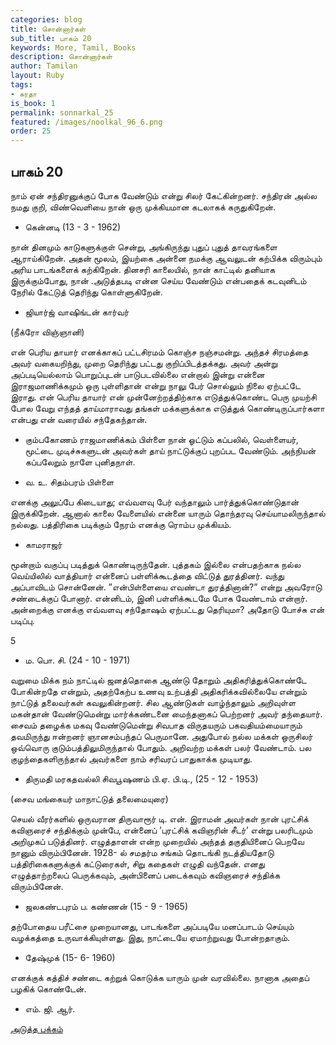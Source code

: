 ```yaml
---
categories: blog
title: சொன்னார்கள்
sub_title: பாகம் 20
keywords: More, Tamil, Books
description: சொன்னார்கள்
author: Tamilan
layout: Ruby
tags:
- சுரதா
is_book: 1
permalink: sonnarkal_25
featured: /images/noolkal_96_6.png
order: 25
---
```



## பாகம் 20

நாம் ஏன் சந்திரனுக்குப் போக வேண்டும் என்று சிலர் கேட்கின்றனர். சந்திரன் அல்ல நமது குறி, விண்வெளியை நான் ஒரு முக்கியமான கடலாகக் கருதுகிறேன்.

  * கென்னடி (13 - 3 - 1962)

நான் தினமும் காடுகளுக்குள் சென்று, அங்கிருந்து புதுப் புதுத் தாவரங்களை ஆராய்கிறேன். அதன் மூலம், இயற்கை அன்னை நமக்கு ஆவலுடன் கற்பிக்க விரும்பும் அரிய பாடங்களைக் கற்கிறேன். தினசரி காலையில், நான் காட்டில் தனியாக இருக்கும்போது, நான் .அடுத்தபடி என்ன செய்ய வேண்டும் என்பதைக் கடவுனிடம் நேரில் கேட்டுத் தெரிந்து கொள்ளுகிறேன்.

  * ஜியார்ஜ் வாஷிங்டன் கார்வர்

(நீக்ரோ விஞ்ஞானி)

என் பெரிய தாயார் எனக்காகப் பட்டசிரமம் கொஞ்ச நஞ்சமன்று. அந்தச் சிரமத்தை அவர் வகையறிந்து, முறை தெரிந்து பட்டது குறிப்பிடத்தக்கது. அவர் அன்று அப்படியெல்லாம் பொறுப்புடன் பாடுபடவில்லை என்றால் இன்று என்னை இராஜமாணிக்கமும் ஒரு புள்ளிதான் என்று நாலு பேர் சொல்லும் நிலை ஏற்பட்டே இராது. என் பெரிய தாயார் என் முன்னேற்றத்திற்காக எடுத்துக்கொண்ட பெரு முயற்சி போல வேறு எந்தத் தாய்மாராவது தங்கள் மக்களுக்காக எடுத்துக் கொண்டிருப்பார்களா என்பது என் வரையில் சந்தேகந்தான்.

  * கும்பகோணம் ராஜமாணிக்கம் பிள்ளை நான் ஓட்டும் கப்பலில், வெள்ளையர், மூட்டை முடிச்சுகளுடன் அவர்கள் தாய் நாட்டுக்குப் புறப்பட வேண்டும். அந்நியன் கப்பலேறும் நாளே புனிதநாள்.

  * வ. உ. சிதம்பரம் பிள்ளை

எனக்கு அலுப்பே கிடையாது; எவ்வளவு பேர் வந்தாலும் பார்த்துக்கொண்டுதான் இருக்கிறேன். ஆனால் காலை வேளையில் என்னை யாரும் தொந்தரவு செய்யாமலிருந்தால் நல்லது. பத்திரிகை படிக்கும் நேரம் எனக்கு ரொம்ப முக்கியம்.

  * காமராஜர்

மூன்றாம் வகுப்பு படித்துக் கொண்டிருந்தேன். புத்தகம் இல்லை என்பதற்காக நல்ல வெய்யிலில் வாத்தியார் என்னைப் பள்ளிக்கூடத்தை விட்டுத் துரத்தினர். வந்து அப்பாவிடம் சொன்னேன். ”என்பிள்ளையை எவண்டா துரத்தினான்?” என்று அவரோடு சண்டைக்குப் போனார். என்னிடம், இனி பள்ளிக்கூடமே போக வேண்டாம் என்றார். அன்றைக்கு எனக்கு எவ்வளவு சந்தோஷம் ஏற்பட்டது தெரியுமா? அதோடு போச்சு என் படிப்பு.

5

  * ம. பொ. சி. (24 - 10 - 1971)

வறுமை மிக்க நம் நாட்டில் ஜனத்தொகை ஆண்டு தோறும் அதிகரித்துக்கொண்டே போகின்றதே என்றும், அதற்கேற்ப உணவு உற்பத்தி அதிகரிக்கவில்லையே என்றும் நாட்டுத் தலைவர்கள் கவலுகின்றனர். சில ஆண்டுகள் வாழ்ந்தாலும் அறிவுள்ள மகன்தான் வேண்டுமென்று மார்க்கண்டனை மைந்தனாகப் பெற்றனர் அவர் தந்தையார். சைவம் தழைக்க மகவு வேண்டுமென்று சிவபாத விருதயரும் பகவதியம்மையாரும் தவமிருந்து ஈன்றனர் ஞானசம்பந்தப் பெருமானே. அதுபோல் நல்ல மக்கள் ஒருசிலர் ஒவ்வொரு குடும்பத்திலுமிருந்தால் போதும். அறிவற்ற மக்கள் பலர் வேண்டாம். பல குழந்தைகளிருந்தால் அவர்களை நாம் சரிவரப் பாதுகாக்க முடியாது.

  * திருமதி மரகதவல்லி சிவபூஷணம் பி.ஏ. பி.டி., (25 - 12 - 1953)

(சைவ மங்கையர் மாநாட்டுத் தலைமையுரை)

செயல் வீரர்களில் ஒருவரான திருவாரூர் டி. என். இராமன் அவர்கள் நான் புரட்சிக் கவிஞரைச் சந்திக்கும் முன்பே, என்னைப் ’புரட்சிக் கவிஞரின் சீடர்’ என்று பலரிடமும் அறிமுகப் படுத்தினர். எழுத்தாளன் என்ற முறையில் அந்தத் தகுதியினைப் பெறவே நானும் விரும்பினேன். 1928- ல் சமதர்ம சங்கம் தொடங்கி நடத்தியதோடு பத்திரிகைகளுக்குக் கட்டுரைகள், சிறு கதைகள் எழுதி வந்தேன். எனது எழுத்தாற்றலைப் பெருக்கவும், அன்பினைப் படைக்கவும் கவிஞரைச் சந்திக்க விரும்பினேன்.

  * ஜலகண்டபுரம் ப. கண்ணன் (15 - 9 - 1965)

தற்போதைய பரீட்சை முறையானது, பாடங்களை அப்படியே மனப்பாடம் செய்யும் வழக்கத்தை உருவாக்கியுள்ளது. இது, நாட்டையே ஏமாற்றுவது போன்றதாகும்.

  * தேஷ்முக் (15- 6- 1960)

எனக்குக் கத்திச் சண்டை கற்றுக் கொடுக்க யாரும் முன் வரவில்லை. நானாக அதைப் பழகிக் கொண்டேன்.

  * எம். ஜி. ஆர்.

[அடுத்த பக்கம்](sonnarkal_26)